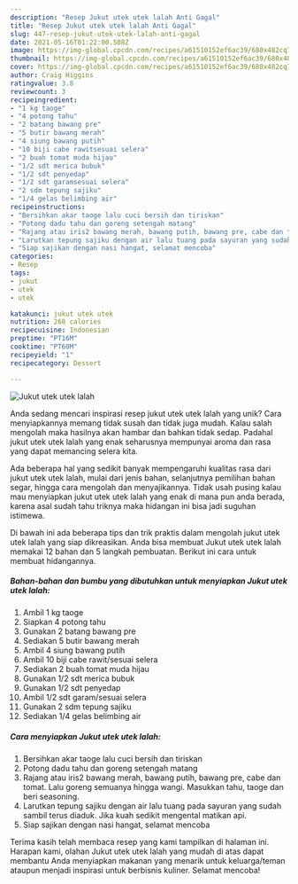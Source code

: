 ```yaml
---
description: "Resep Jukut utek utek lalah Anti Gagal"
title: "Resep Jukut utek utek lalah Anti Gagal"
slug: 447-resep-jukut-utek-utek-lalah-anti-gagal
date: 2021-05-16T01:22:00.508Z
image: https://img-global.cpcdn.com/recipes/a61510152ef6ac39/680x482cq70/jukut-utek-utek-lalah-foto-resep-utama.jpg
thumbnail: https://img-global.cpcdn.com/recipes/a61510152ef6ac39/680x482cq70/jukut-utek-utek-lalah-foto-resep-utama.jpg
cover: https://img-global.cpcdn.com/recipes/a61510152ef6ac39/680x482cq70/jukut-utek-utek-lalah-foto-resep-utama.jpg
author: Craig Higgins
ratingvalue: 3.8
reviewcount: 3
recipeingredient:
- "1 kg taoge"
- "4 potong tahu"
- "2 batang bawang pre"
- "5 butir bawang merah"
- "4 siung bawang putih"
- "10 biji cabe rawitsesuai selera"
- "2 buah tomat muda hijau"
- "1/2 sdt merica bubuk"
- "1/2 sdt penyedap"
- "1/2 sdt garamsesuai selera"
- "2 sdm tepung sajiku"
- "1/4 gelas belimbing air"
recipeinstructions:
- "Bersihkan akar taoge lalu cuci bersih dan tiriskan"
- "Potong dadu tahu dan goreng setengah matang"
- "Rajang atau iris2 bawang merah, bawang putih, bawang pre, cabe dan tomat. Lalu goreng semuanya hingga wangi. Masukkan tahu, taoge dan beri seasoning."
- "Larutkan tepung sajiku dengan air lalu tuang pada sayuran yang sudah sambil terus diaduk. Jika kuah sedikit mengental matikan api."
- "Siap sajikan dengan nasi hangat, selamat mencoba"
categories:
- Resep
tags:
- jukut
- utek
- utek

katakunci: jukut utek utek 
nutrition: 268 calories
recipecuisine: Indonesian
preptime: "PT16M"
cooktime: "PT60M"
recipeyield: "1"
recipecategory: Dessert

---
```



![Jukut utek utek lalah](https://img-global.cpcdn.com/recipes/a61510152ef6ac39/680x482cq70/jukut-utek-utek-lalah-foto-resep-utama.jpg)

Anda sedang mencari inspirasi resep jukut utek utek lalah yang unik? Cara menyiapkannya memang tidak susah dan tidak juga mudah. Kalau salah mengolah maka hasilnya akan hambar dan bahkan tidak sedap. Padahal jukut utek utek lalah yang enak seharusnya mempunyai aroma dan rasa yang dapat memancing selera kita.

Ada beberapa hal yang sedikit banyak mempengaruhi kualitas rasa dari jukut utek utek lalah, mulai dari jenis bahan, selanjutnya pemilihan bahan segar, hingga cara mengolah dan menyajikannya. Tidak usah pusing kalau mau menyiapkan jukut utek utek lalah yang enak di mana pun anda berada, karena asal sudah tahu triknya maka hidangan ini bisa jadi suguhan istimewa.




Di bawah ini ada beberapa tips dan trik praktis dalam mengolah jukut utek utek lalah yang siap dikreasikan. Anda bisa membuat Jukut utek utek lalah memakai 12 bahan dan 5 langkah pembuatan. Berikut ini cara untuk membuat hidangannya.

<!--inarticleads1-->

##### Bahan-bahan dan bumbu yang dibutuhkan untuk menyiapkan Jukut utek utek lalah:

1. Ambil 1 kg taoge
1. Siapkan 4 potong tahu
1. Gunakan 2 batang bawang pre
1. Sediakan 5 butir bawang merah
1. Ambil 4 siung bawang putih
1. Ambil 10 biji cabe rawit/sesuai selera
1. Sediakan 2 buah tomat muda hijau
1. Gunakan 1/2 sdt merica bubuk
1. Gunakan 1/2 sdt penyedap
1. Ambil 1/2 sdt garam/sesuai selera
1. Gunakan 2 sdm tepung sajiku
1. Sediakan 1/4 gelas belimbing air




<!--inarticleads2-->

##### Cara menyiapkan Jukut utek utek lalah:

1. Bersihkan akar taoge lalu cuci bersih dan tiriskan
1. Potong dadu tahu dan goreng setengah matang
1. Rajang atau iris2 bawang merah, bawang putih, bawang pre, cabe dan tomat. Lalu goreng semuanya hingga wangi. Masukkan tahu, taoge dan beri seasoning.
1. Larutkan tepung sajiku dengan air lalu tuang pada sayuran yang sudah sambil terus diaduk. Jika kuah sedikit mengental matikan api.
1. Siap sajikan dengan nasi hangat, selamat mencoba




Terima kasih telah membaca resep yang kami tampilkan di halaman ini. Harapan kami, olahan Jukut utek utek lalah yang mudah di atas dapat membantu Anda menyiapkan makanan yang menarik untuk keluarga/teman ataupun menjadi inspirasi untuk berbisnis kuliner. Selamat mencoba!
